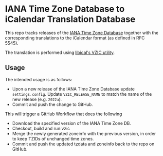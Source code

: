 # IANA Time Zone Database to iCalendar Translation Database

This repo tracks releases of the [IANA Time Zone Database](https://www.iana.org/time-zones) together with the corresponding translations to the iCalendar format (as defined in RFC 5545).

The translation is performed using [libical's VZIC utility](https://github.com/libical/vzic).

## Usage

The intended usage is as follows:
* Upon a new release of the IANA Time Zone Database update `settings.config`. Update `VZIC_RELEASE_NAME` to match the name of the new release (e.g. `2022a`).
* Commit and push the change to GitHub.

This will trigger a GitHub Workflow that does the following
* Download the specified version of the IANA Time Zone DB.
* Checkout, build and run vzic
* Merge the newly generated zoneinfo with the previous version, in order to keep TZIDs of unchanged time zones.
* Commit and push the updated tzdata and zoneinfo back to the repo on GitHub.
